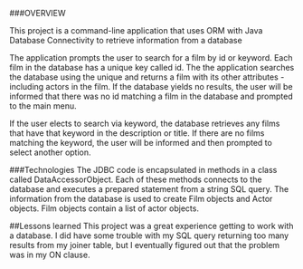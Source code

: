 ###OVERVIEW

This project is a command-line application that uses ORM with Java Database
Connectivity to retrieve information from a database


The application prompts the user to search for a film by id or keyword. Each film in the
database has a unique key called id. The the application searches the database using the
unique and returns a film with its other attributes - including actors in the film. If
the database yields no results, the user will be informed that there was no id
matching a film in the database and prompted to the main menu.


If the user elects to search via keyword, the database retrieves any films
that have that keyword in the description or title. If there are no films matching
the keyword, the user will be informed and then prompted to select another option.


###Technologies
The JDBC code is encapsulated in methods in a class called DataAccessorObject.
Each of these methods connects to the database and executes a prepared statement
from a string SQL query. The information from the database is used to create
Film objects and Actor objects. Film objects contain a list of actor objects.



##Lessons learned
This project was a great experience getting to work with a database. I did have
some trouble with my SQL query returning too many results from my joiner table,
but I eventually figured out that the problem was in my ON clause.
